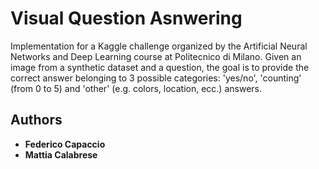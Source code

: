 # Visual Question Asnwering

Implementation for a Kaggle challenge organized by the Artificial Neural Networks and Deep Learning course at Politecnico di Milano.
Given an image from a synthetic dataset and a question, the goal is to provide the correct answer belonging to 3 possible categories: 'yes/no', 'counting' (from 0 to 5) and 'other' (e.g. colors, location, ecc.) answers.


## Authors

* **Federico Capaccio**
* **Mattia Calabrese**

